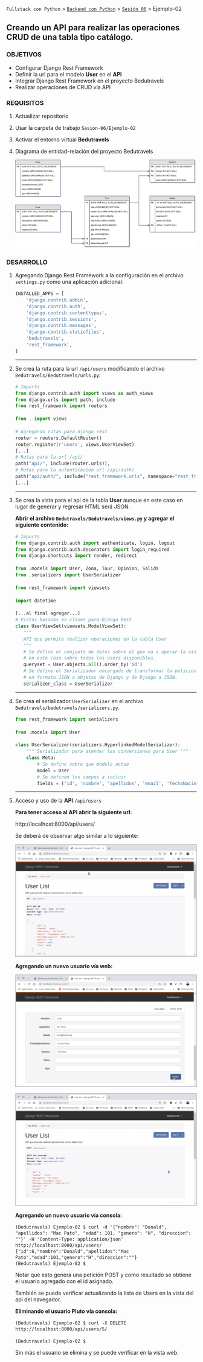 `Fullstack con Python` > [`Backend con Python`](../../Readme.md) > [`Sesión 06`](../Readme.md) > Ejemplo-02
## Creando un API para realizar las operaciones CRUD de una tabla tipo catálogo.

### OBJETIVOS
- Configurar Django Rest Framework
- Definir la url para el modelo __User__ en el __API__
- Integrar Django Rest Framework en el proyecto Bedutravels
- Realizar operaciones de CRUD vía API

### REQUISITOS
1. Actualizar repositorio
1. Usar la carpeta de trabajo `Sesion-06/Ejemplo-02`
1. Activar el entorno virtual __Bedutravels__
1. Diagrama de entidad-relación del proyecto Bedutravels

   ![Diagrama entidad-relación](assets/bedutravels-modelo-er.png)

### DESARROLLO
1. Agregando Django Rest Framework a la configuración en el archivo `settings.py` como una aplicación adicional:

   ```python
   INSTALLED_APPS = [
       'django.contrib.admin',
       'django.contrib.auth',
       'django.contrib.contenttypes',
       'django.contrib.sessions',
       'django.contrib.messages',
       'django.contrib.staticfiles',
       'bedutravels',
       'rest_framework',
   ]
   ```
   ***

1. Se crea la ruta para la url `/api/users` modificando el archivo `Bedutravels/Bedutravels/urls.py`:

   ```python
   # Imports
   from django.contrib.auth import views as auth_views
   from django.urls import path, include
   from rest_framework import routers

   from . import views

   # Agregando rutas para django rest
   router = routers.DefaultRouter()
   router.register(r'users', views.UserViewSet)
   [...]
   # Rutas para la url /api/
   path("api/", include(router.urls)),
   # Rutas para la autenticación url /api/auth/
   path("api/auth/", include("rest_framework.urls", namespace="rest_framework")),
   [...]
   ```
   ***

1. Se crea la vista para el api de la tabla __User__ aunque en este caso en lugar de generar y regresar HTML será JSON.

   __Abrir el archivo `Bedutravels/Bedutravels/views.py` y agregar el siguiente contenido:__

   ```python
   # Imports
   from django.contrib.auth import authenticate, login, logout
   from django.contrib.auth.decorators import login_required
   from django.shortcuts import render, redirect

   from .models import User, Zona, Tour, Opinion, Salida
   from .serializers import UserSerializer

   from rest_framework import viewsets

   import datetime

   [...al final agregar...]
   # Vistas basadas en clases para Django Rest
   class UserViewSet(viewsets.ModelViewSet):
      """
      API que permite realizar operaciones en la tabla User
      """
      # Se define el conjunto de datos sobre el que va a operar la vista,
      # en este caso sobre todos los users disponibles.
      queryset = User.objects.all().order_by('id')
      # Se define el Serializador encargado de transformar la peticiones
      # en formato JSON a objetos de Django y de Django a JSON.
      serializer_class = UserSerializer
   ```
   ***

1. Se crea el serializador `UserSerializer` en el archivo `Bedutravels/bedutravels/serializers.py`.

   ```python
   from rest_framework import serializers

   from .models import User

   class UserSerializer(serializers.HyperlinkedModelSerializer):
       """ Serializador para atender las conversiones para User """
       class Meta:
           # Se define sobre que modelo actua
           model = User
           # Se definen los campos a incluir
           fields = ('id', 'nombre', 'apellidos', 'email', 'fechaNacimiento', 'genero', 'clave', 'tipo')
   ```
   ***

1. Acceso y uso de la __API__ `/api/users`

   __Para tener acceso al API abrir la siguiente url:__

   http://localhost:8000/api/users/

   Se deberá de observar algo similar a lo siguiente:

   ![bedutravels API Users](assets/api-users-01.png)

   __Agregando un nuevo usuario vía web:__

   ![Agregando usuario vía web](assets/api-users-02.png)

   ![User agregado](assets/api-users-03.png)

   __Agregando un nuevo usuario vía consola:__

   ```console
   (Bedutravels) Ejemplo-02 $ curl -d '{"nombre": "Donald", "apellidos": "Mac Pato", "edad": 101, "genero": "H", "direccion": ""}' -H 'Content-Type: application/json' http://localhost:8000/api/users/
   {"id":6,"nombre":"Donald","apellidos":"Mac Pato","edad":101,"genero":"H","direccion":""}
   (Bedutravels) Ejemplo-02 $
   ```
   Notar que esto genera una petición POST y como resultado se obtiene el usuario agregado con el id asignado.

   También se puede verificar actualizando la lista de Users en la vista del api del navegador.

   __Eliminando el usuario Pluto vía consola:__

   ```console
   (Bedutravels) Ejemplo-02 $ curl -X DELETE http://localhost:8000/api/users/5/

   (Bedutravels) Ejemplo-02 $
   ```
   Sin más el usuario se elimina y se puede verificar en la vista web.
